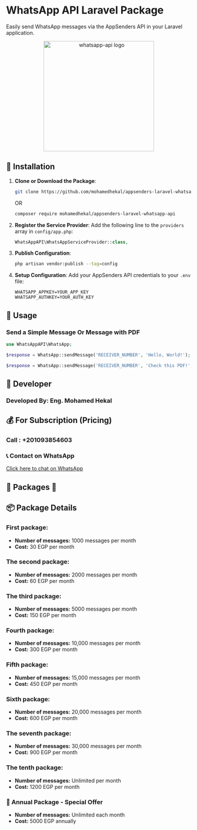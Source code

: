 # WhatsApp API Laravel Package

Easily send WhatsApp messages via the AppSenders API in your Laravel application.

<p align="center">
    <img src="YOUR_LOGO_OR_A_RELEVANT_IMAGE_URL_HERE" width="300" alt="whatsapp-api logo">
</p>

## 🚀 Installation

1. **Clone or Download the Package**:

    ```bash
    git clone https://github.com/mohamedhekal/appsenders-laravel-whatsapp-api.git
    ```

    OR

    ```bash
    composer require mohamedhekal/appsenders-laravel-whatsapp-api
    ```

2. **Register the Service Provider**:
    Add the following line to the `providers` array in `config/app.php`:

    ```php
    WhatsAppAPI\WhatsAppServiceProvider::class,
    ```

3. **Publish Configuration**:

    ```bash
    php artisan vendor:publish --tag=config
    ```

4. **Setup Configuration**:
    Add your AppSenders API credentials to your `.env` file:

    ```
    WHATSAPP_APPKEY=YOUR_APP_KEY
    WHATSAPP_AUTHKEY=YOUR_AUTH_KEY
    ```

## 📝 Usage

### Send a Simple Message Or Message with PDF

```php
use WhatsAppAPI\WhatsApp;

$response = WhatsApp::sendMessage('RECEIVER_NUMBER', 'Hello, World!');

$response = WhatsApp::sendMessage('RECEIVER_NUMBER', 'Check this PDF!', 'https://www.africau.edu/images/default/sample.pdf');
```



## 📝 Developer

### Developed By: Eng. Mohamed Hekal

## 💰 For Subscription (Pricing)

### Call : +201093854603
### 📞 Contact on WhatsApp
[Click here to chat on WhatsApp](https://wa.me/201093854603/)

## 💎 Packages 💎 
 ## 📦 Package Details

### First package:
- **Number of messages:** 1000 messages per month
- **Cost:** 30 EGP per month

### The second package:
- **Number of messages:** 2000 messages per month
- **Cost:** 60 EGP per month

### The third package:
- **Number of messages:** 5000 messages per month
- **Cost:** 150 EGP per month

### Fourth package:
- **Number of messages:** 10,000 messages per month
- **Cost:** 300 EGP per month

### Fifth package:
- **Number of messages:** 15,000 messages per month
- **Cost:** 450 EGP per month

### Sixth package:
- **Number of messages:** 20,000 messages per month
- **Cost:** 600 EGP per month

### The seventh package:
- **Number of messages:** 30,000 messages per month
- **Cost:** 900 EGP per month

### The tenth package:
- **Number of messages:** Unlimited per month
- **Cost:** 1200 EGP per month

### 🌟 Annual Package - Special Offer
- **Number of messages:** Unlimited each month
- **Cost:** 5000 EGP annually



